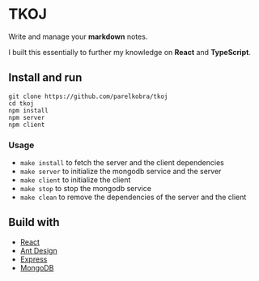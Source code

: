 # TKOJ

Write and manage your **markdown** notes.

I built this essentially to further my knowledge on **React** and **TypeScript**.

## Install and run

```
git clone https://github.com/parelkobra/tkoj
cd tkoj
npm install
npm server
npm client
```

### Usage

- `make install` to fetch the server and the client dependencies
- `make server` to initialize the mongodb service and the server
- `make client` to initialize the client
- `make stop` to stop the mongodb service
- `make clean` to remove the dependencies of the server and the client

## Build with

- [React](https://reactjs.org/)
- [Ant Design](https://ant.design/)
- [Express](http://expressjs.com/)
- [MongoDB](https://www.mongodb.com/)
